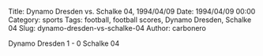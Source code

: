 Title: Dynamo Dresden vs. Schalke 04, 1994/04/09
Date: 1994/04/09 00:00
Category: sports
Tags: football, football scores, Dynamo Dresden, Schalke 04
Slug: dynamo-dresden-vs-schalke-04
Author: carbonero


Dynamo Dresden 1 - 0 Schalke 04
